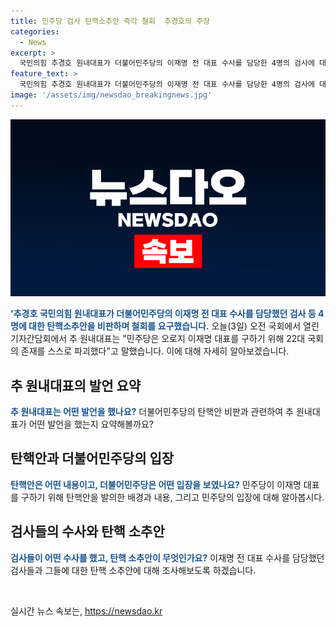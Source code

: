 ```yaml
---
title: 민주당 검사 탄핵소추안 즉각 철회  추경호의 주장
categories:
  - News
excerpt: >
  국민의힘 추경호 원내대표가 더불어민주당의 이재명 전 대표 수사를 담당한 4명의 검사에 대한 탄핵소추안을 비판하며 철회를 요구했습니다. 이에 대해 추 원내대표는 민주당은 이재명 수사를 담당한 검사들에 대한 탄핵 중독 정당이라며 강력한 비판을 전했습니다. 또한, 이들에 대한 탄핵으로 직무가 정지되고 헌법재판소의 결정을 받을 때까지 아무 일도 할 수 없다며, 철회를 촉구했습니다.
feature_text: >
  국민의힘 추경호 원내대표가 더불어민주당의 이재명 전 대표 수사를 담당한 4명의 검사에 대한 탄핵소추안을 비판하며 철회를 요구했습니다. 이에 대해 추 원내대표는 민주당은 이재명 수사를 담당한 검사들에 대한 탄핵 중독 정당이라며 강력한 비판을 전했습니다. 또한, 이들에 대한 탄핵으로 직무가 정지되고 헌법재판소의 결정을 받을 때까지 아무 일도 할 수 없다며, 철회를 촉구했습니다.
image: '/assets/img/newsdao_breakingnews.jpg'
---
```


<p><img src="/assets/img/newsdao_breakingnews.jpg" alt="cryptoinkorea 속보" /></p>

<p><b><span style="color: #1a5490;">'추경호 국민의힘 원내대표가 더불어민주당의 이재명 전 대표 수사를 담당했던 검사 등 4명에 대한 탄핵소추안을 비판하며 철회를 요구했습니다.</span></b> 오늘(3일) 오전 국회에서 열린 기자간담회에서 추 원내대표는 "민주당은 오로지 이재명 대표를 구하기 위해 22대 국회의 존재를 스스로 파괴했다"고 말했습니다. 이에 대해 자세히 알아보겠습니다. </p>

<h2 data-ke-size="size26">추 원내대표의 발언 요약</h2>

<p><b><span style="color: #1a5490;">추 원내대표는 어떤 발언을 했나요?</span></b> 더불어민주당의 탄핵안 비판과 관련하여 추 원내대표가 어떤 발언을 했는지 요약해볼까요? </p>

<h2 data-ke-size="size26">탄핵안과 더불어민주당의 입장</h2>

<p><b><span style="color: #1a5490;">탄핵안은 어떤 내용이고, 더불어민주당은 어떤 입장을 보였나요?</span></b> 민주당이 이재명 대표를 구하기 위해 탄핵안을 발의한 배경과 내용, 그리고 민주당의 입장에 대해 알아봅시다. </p>

<h2 data-ke-size="size26">검사들의 수사와 탄핵 소추안</h2>

<p><b><span style="color: #1a5490;">검사들이 어떤 수사를 했고, 탄핵 소추안이 무엇인가요?</span></b> 이재명 전 대표 수사를 담당했던 검사들과 그들에 대한 탄핵 소추안에 대해 조사해보도록 하겠습니다.</p>

<p data-ke-size="size16">&nbsp;</p>
실시간 뉴스 속보는, <a href="https://newsdao.kr" rel="dofollow">https://newsdao.kr</a>


